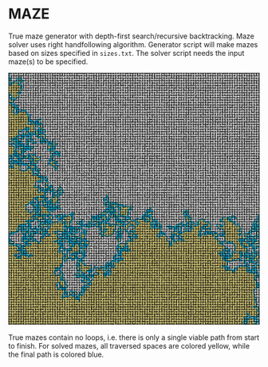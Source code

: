 # MAZE
True maze generator with depth-first search/recursive backtracking. Maze solver uses right handfollowing algorithm. Generator script will make mazes based on sizes specified in `sizes.txt`. The solver script needs the input maze(s) to be specified. 

![](output/solved/solved_001.png)

True mazes contain no loops, i.e. there is only a single viable path from start to finish. For solved mazes, all traversed spaces are colored yellow, while the final path is colored blue.
